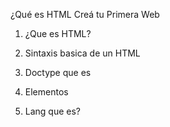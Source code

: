 ¿Qué es HTML Creá tu Primera Web


1. ¿Que es HTML?


2. Sintaxis basica de un HTML


3. Doctype que es


4. Elementos


5. Lang que es?